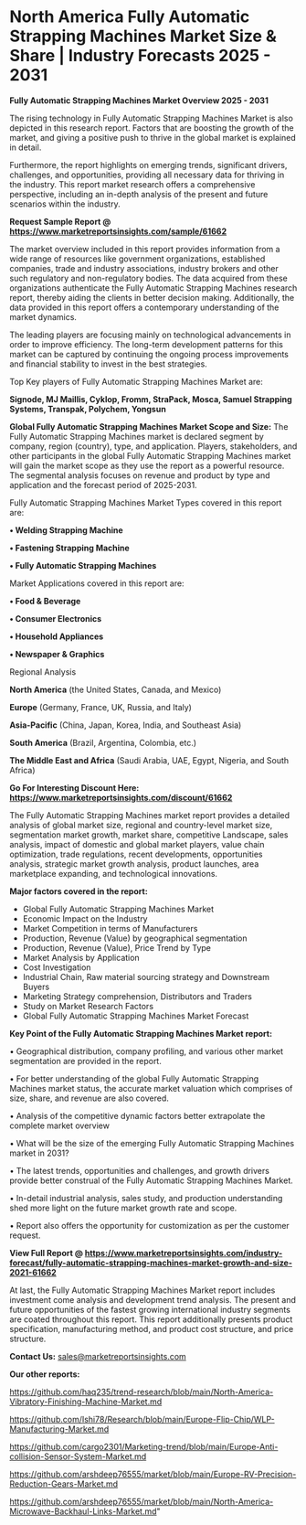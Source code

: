 # North America Fully Automatic Strapping Machines Market Size & Share | Industry Forecasts 2025 - 2031

<Strong> Fully Automatic Strapping Machines Market Overview 2025 - 2031</strong>

The rising technology in Fully Automatic Strapping Machines Market is also depicted in this research report. Factors that are boosting the growth of the market, and giving a positive push to thrive in the global market is explained in detail.

Furthermore, the report highlights on emerging trends, significant drivers, challenges, and opportunities, providing all necessary data for thriving in the industry. This report market research offers a comprehensive perspective, including an in-depth analysis of the present and future scenarios within the industry.

<strong>Request Sample Report @ <a href=https://www.marketreportsinsights.com/sample/61662>https://www.marketreportsinsights.com/sample/61662</a></strong>

The market overview included in this report provides information from a wide range of resources like government organizations, established companies, trade and industry associations, industry brokers and other such regulatory and non-regulatory bodies. The data acquired from these organizations authenticate the Fully Automatic Strapping Machines research report, thereby aiding the clients in better decision making. Additionally, the data provided in this report offers a contemporary understanding of the market dynamics.

The leading players are focusing mainly on technological advancements in order to improve efficiency. The long-term development patterns for this market can be captured by continuing the ongoing process improvements and financial stability to invest in the best strategies.

Top Key players of Fully Automatic Strapping Machines Market are:

<strong>Signode, MJ Maillis, Cyklop, Fromm, StraPack, Mosca, Samuel Strapping Systems, Transpak, Polychem, Yongsun</strong>

<strong><b>Global Fully Automatic Strapping Machines Market Scope and Size:</b></strong>
The Fully Automatic Strapping Machines market is declared segment by company, region (country), type, and application. Players, stakeholders, and other participants in the global Fully Automatic Strapping Machines market will gain the market scope as they use the report as a powerful resource. The segmental analysis focuses on revenue and product by type and application and the forecast period of 2025-2031.

Fully Automatic Strapping Machines Market Types covered in this report are:

<strong>• Welding Strapping Machine

• Fastening Strapping Machine

• Fully Automatic Strapping Machines</strong>

Market Applications covered in this report are:

<strong>• Food & Beverage

• Consumer Electronics

• Household Appliances

• Newspaper & Graphics</strong> 

Regional Analysis

<strong>North America</strong> (the United States, Canada, and Mexico)

<strong>Europe</strong> (Germany, France, UK, Russia, and Italy)

<strong>Asia-Pacific</strong> (China, Japan, Korea, India, and Southeast Asia)

<strong>South America</strong> (Brazil, Argentina, Colombia, etc.)

<strong>The Middle East and Africa</strong> (Saudi Arabia, UAE, Egypt, Nigeria, and South Africa)

<strong>Go For Interesting Discount Here: <a href=https://www.marketreportsinsights.com/discount/61662>https://www.marketreportsinsights.com/discount/61662</a></strong>

The Fully Automatic Strapping Machines market report provides a detailed analysis of global market size, regional and country-level market size, segmentation market growth, market share, competitive Landscape, sales analysis, impact of domestic and global market players, value chain optimization, trade regulations, recent developments, opportunities analysis, strategic market growth analysis, product launches, area marketplace expanding, and technological innovations.

<strong><b>Major factors covered in the report:</b></strong>
<ul>
  <li>Global Fully Automatic Strapping Machines Market </li>
  <li>Economic Impact on the Industry</li>
  <li>Market Competition in terms of Manufacturers</li>
  <li>Production, Revenue (Value) by geographical segmentation</li>
  <li>Production, Revenue (Value), Price Trend by Type</li>
  <li>Market Analysis by Application</li>
  <li>Cost Investigation</li>
  <li>Industrial Chain, Raw material sourcing strategy and Downstream Buyers</li>
  <li>Marketing Strategy comprehension, Distributors and Traders</li>
  <li>Study on Market Research Factors</li>
  <li>Global Fully Automatic Strapping Machines Market Forecast</li>
</ul>

<strong><b>Key Point of the Fully Automatic Strapping Machines Market report:</b></strong>

• Geographical distribution, company profiling, and various other market segmentation are provided in the report.

• For better understanding of the global Fully Automatic Strapping Machines market status, the accurate market valuation which comprises of size, share, and revenue are also covered.

• Analysis of the competitive dynamic factors better extrapolate the complete market overview

• What will be the size of the emerging Fully Automatic Strapping Machines market in 2031?

• The latest trends, opportunities and challenges, and growth drivers provide better construal of the Fully Automatic Strapping Machines Market.

• In-detail industrial analysis, sales study, and production understanding shed more light on the future market growth rate and scope.

• Report also offers the opportunity for customization as per the customer request.

<strong><b>View Full Report @ <a href=https://www.marketreportsinsights.com/industry-forecast/fully-automatic-strapping-machines-market-growth-and-size-2021-61662>https://www.marketreportsinsights.com/industry-forecast/fully-automatic-strapping-machines-market-growth-and-size-2021-61662</a></b></strong>


At last, the Fully Automatic Strapping Machines Market report includes investment come analysis and development trend analysis. The present and future opportunities of the fastest growing international industry segments are coated throughout this report. This report additionally presents product specification, manufacturing method, and product cost structure, and price structure.

<strong>Contact Us:</strong>
sales@marketreportsinsights.com

<strong>Our other reports:</strong>

<a href=https://github.com/haq235/trend-research/blob/main/North-America-Vibratory-Finishing-Machine-Market.md>https://github.com/haq235/trend-research/blob/main/North-America-Vibratory-Finishing-Machine-Market.md</a>

<a href=https://github.com/Ishi78/Research/blob/main/Europe-Flip-Chip/WLP-Manufacturing-Market.md>https://github.com/Ishi78/Research/blob/main/Europe-Flip-Chip/WLP-Manufacturing-Market.md</a>

<a href=https://github.com/cargo2301/Marketing-trend/blob/main/Europe-Anti-collision-Sensor-System-Market.md>https://github.com/cargo2301/Marketing-trend/blob/main/Europe-Anti-collision-Sensor-System-Market.md</a>

<a href=https://github.com/arshdeep76555/market/blob/main/Europe-RV-Precision-Reduction-Gears-Market.md>https://github.com/arshdeep76555/market/blob/main/Europe-RV-Precision-Reduction-Gears-Market.md</a>

<a href=https://github.com/arshdeep76555/market/blob/main/North-America-Microwave-Backhaul-Links-Market.md>https://github.com/arshdeep76555/market/blob/main/North-America-Microwave-Backhaul-Links-Market.md</a>"
